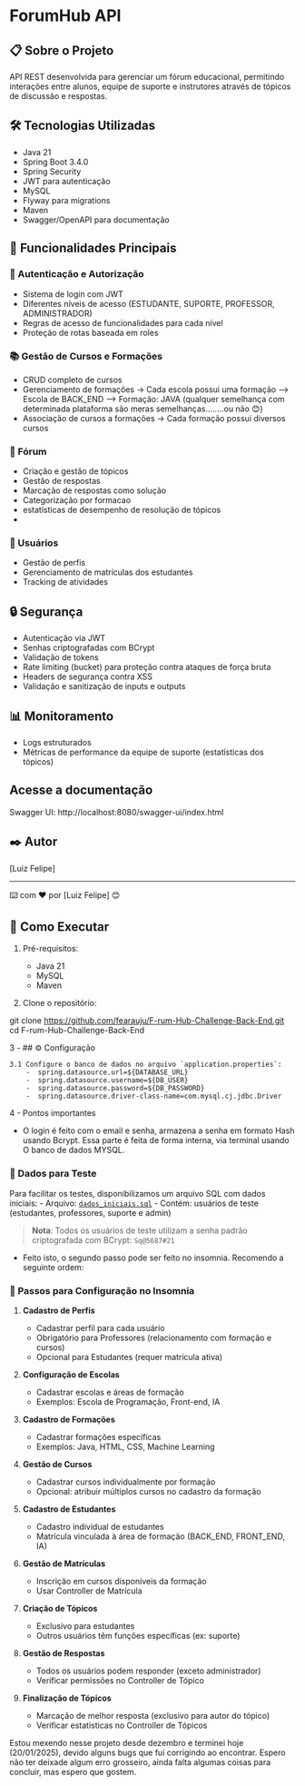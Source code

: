 # ForumHub API

## 📋 Sobre o Projeto
API REST desenvolvida para gerenciar um fórum educacional, permitindo interações entre alunos, equipe de suporte e instrutores através de tópicos de discussão e respostas.

## 🛠️ Tecnologias Utilizadas
- Java 21
- Spring Boot 3.4.0
- Spring Security
- JWT para autenticação
- MySQL
- Flyway para migrations
- Maven
- Swagger/OpenAPI para documentação

## 🔑 Funcionalidades Principais

### 👤 Autenticação e Autorização
- Sistema de login com JWT
- Diferentes níveis de acesso (ESTUDANTE, SUPORTE, PROFESSOR, ADMINISTRADOR)
- Regras de acesso de funcionalidades para cada nível
- Proteção de rotas baseada em roles

### 📚 Gestão de Cursos e Formações
- CRUD completo de cursos
- Gerenciamento de formações -> Cada escola possui uma formação --> Escola de BACK_END --> Formação: JAVA (qualquer semelhança com determinada plataforma são meras semelhanças........ou não 😊)
- Associação de cursos a formações -> Cada formação possui diversos cursos 

### 💬 Fórum
- Criação e gestão de tópicos
- Gestão de respostas
- Marcação de respostas como solução
- Categorização por formacao
- estatísticas de desempenho de resolução de tópicos
- 

### 👥 Usuários
- Gestão de perfis
- Gerenciamento de matrículas dos estudantes
- Tracking de atividades

## 🔒 Segurança
- Autenticação via JWT
- Senhas criptografadas com BCrypt
- Validação de tokens
- Rate limiting (bucket) para proteção contra ataques de força bruta
- Headers de segurança contra XSS
- Validação e sanitização de inputs e outputs

## 📊 Monitoramento
- Logs estruturados
- Métricas de performance da equipe de suporte (estatísticas dos tópicos)



## Acesse a documentação
Swagger UI: http://localhost:8080/swagger-ui/index.html

## ✒️ Autor
[Luiz Felipe]

---

⌨️ com ❤️ por [Luiz Felipe] 😊

## 🚀 Como Executar

1. Pré-requisitos:
   - Java 21
   - MySQL
   - Maven

2. Clone o repositório:

git clone https://github.com/fearauju/F-rum-Hub-Challenge-Back-End.git
cd F-rum-Hub-Challenge-Back-End

3 - ## ⚙️ Configuração

    3.1 Configure o banco de dados no arquivo `application.properties`:
        -  spring.datasource.url=${DATABASE_URL}
        -  spring.datasource.username=${DB_USER}
        -  spring.datasource.password=${DB_PASSWORD}
        -  spring.datasource.driver-class-name=com.mysql.cj.jdbc.Driver



4 - Pontos importantes

- O login é feito com o email e senha, armazena a senha em formato Hash usando Bcrypt. Essa parte é feita de forma interna, via terminal usando O
banco de dados MYSQL.

### 🔑 Dados para Teste

Para facilitar os testes, disponibilizamos um arquivo SQL com dados iniciais:
    - Arquivo: [`dados_iniciais.sql`](dados_iniciais.sql)
    - Contém: usuários de teste (estudantes, professores, suporte e admin)

> **Nota**: Todos os usuários de teste utilizam a senha padrão criptografada com BCrypt: `Sq@5687#21`



- Feito isto, o segundo passo pode ser feito no insomnia. Recomendo a seguinte ordem:


### 📝 Passos para Configuração no Insomnia

1. **Cadastro de Perfis**
   - Cadastrar perfil para cada usuário
   - Obrigatório para Professores (relacionamento com formação e cursos)
   - Opcional para Estudantes (requer matrícula ativa)

2. **Configuração de Escolas**
   - Cadastrar escolas e áreas de formação
   - Exemplos: Escola de Programação, Front-end, IA

3. **Cadastro de Formações**
   - Cadastrar formações específicas
   - Exemplos: Java, HTML, CSS, Machine Learning

4. **Gestão de Cursos**
   - Cadastrar cursos individualmente por formação
   - Opcional: atribuir múltiplos cursos no cadastro da formação

5. **Cadastro de Estudantes**
   - Cadastro individual de estudantes
   - Matrícula vinculada à área de formação (BACK_END, FRONT_END, IA)

6. **Gestão de Matrículas**
   - Inscrição em cursos disponíveis da formação
   - Usar Controller de Matrícula

7. **Criação de Tópicos**
   - Exclusivo para estudantes
   - Outros usuários têm funções específicas (ex: suporte)

8. **Gestão de Respostas**
   - Todos os usuários podem responder (exceto administrador)
   - Verificar permissões no Controller de Tópico

9. **Finalização de Tópicos**
   - Marcação de melhor resposta (exclusivo para autor do tópico)
   - Verificar estatísticas no Controller de Tópicos

Estou mexendo nesse projeto desde dezembro e terminei hoje (20/01/2025), devido alguns bugs que fui corrigindo ao encontrar. Espero não ter deixade algum erro grosseiro,
ainda falta algumas coisas para concluir, mas espero que gostem.



